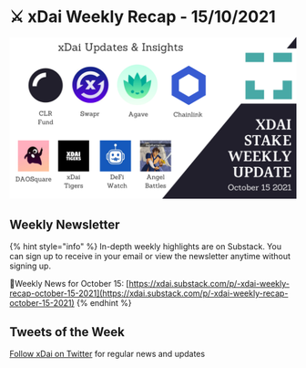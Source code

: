 # ⚔️ xDai Weekly Recap - 15/10/2021

![](<../../../../.gitbook/assets/weekly-update (6).png>)

## Weekly Newsletter <a href="weekly-newsletter" id="weekly-newsletter"></a>

{% hint style="info" %}
In-depth weekly highlights are on Substack. You can sign up to receive in your email or view the newsletter anytime without signing up.

📰Weekly News for October 15: [https://xdai.substack.com/p/-xdai-weekly-recap-october-15-2021](https://xdai.substack.com/p/-xdai-weekly-recap-october-15-2021)
{% endhint %}

## Tweets of the Week <a href="tweets-of-the-week" id="tweets-of-the-week"></a>

​[Follow xDai on Twitter](https://twitter.com/xdaichain) for regular news and updates
